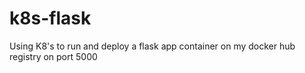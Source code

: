# k8s-flask
Using K8's to run and deploy a flask app container on my docker hub registry on port 5000
